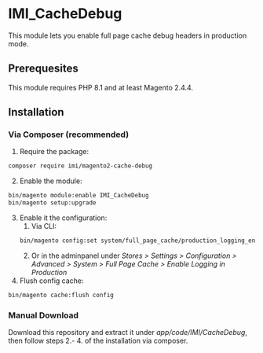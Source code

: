 # IMI_CacheDebug

This module lets you enable full page cache debug headers in production mode.

## Prerequesites

This module requires PHP 8.1 and at least Magento 2.4.4.

## Installation

### Via Composer (recommended)

1. Require the package:
```bash
composer require imi/magento2-cache-debug
```
2. Enable the module:
```bash
bin/magento module:enable IMI_CacheDebug
bin/magento setup:upgrade
```
3. Enable it the configuration:
   1. Via CLI:
   ```bash
   bin/magento config:set system/full_page_cache/production_logging_enabled 1 
   ```
   2. Or in the adminpanel under *Stores > Settings > Configuration > Advanced > System > Full Page Cache > Enable Logging in Production*
4. Flush config cache:
```bash
bin/magento cache:flush config
```

### Manual Download

Download this repository and extract it under *app/code/IMI/CacheDebug*, then follow steps 2.- 4. of the installation via composer.